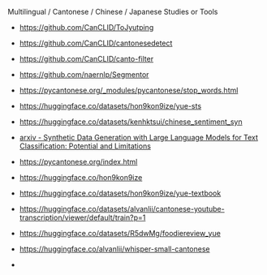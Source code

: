 Multilingual / Cantonese / Chinese / Japanese Studies or Tools
- https://github.com/CanCLID/ToJyutping
- https://github.com/CanCLID/cantonesedetect
- https://github.com/CanCLID/canto-filter
- https://github.com/naernlp/Segmentor

- https://pycantonese.org/_modules/pycantonese/stop_words.html

- https://huggingface.co/datasets/hon9kon9ize/yue-sts
- https://huggingface.co/datasets/kenhktsui/chinese_sentiment_syn
- [arxiv - Synthetic Data Generation with Large Language Models for Text Classification: Potential and Limitations](https://openreview.net/forum?id=MmBjKmHIND&referrer=%5Bthe%20profile%20of%20Zhuoyan%20Li%5D(%2Fprofile%3Fid%3D~Zhuoyan_Li2))
- https://pycantonese.org/index.html

- https://huggingface.co/hon9kon9ize
- https://huggingface.co/datasets/hon9kon9ize/yue-textbook
- https://huggingface.co/datasets/alvanlii/cantonese-youtube-transcription/viewer/default/train?p=1
- https://huggingface.co/datasets/R5dwMg/foodiereview_yue
- https://huggingface.co/alvanlii/whisper-small-cantonese
- 
